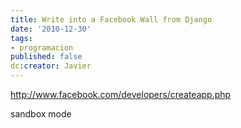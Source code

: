 ```yaml
---
title: Write into a Facebook Wall from Django
date: '2010-12-30'
tags:
- programacion
published: false
dc:creator: Javier
---
```


http://www.facebook.com/developers/createapp.php

sandbox mode
